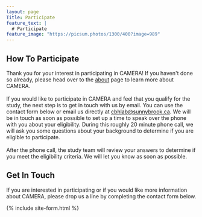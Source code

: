 ```yaml
---
layout: page
Title: Participate
feature_text: |
  # Participate
feature_image: "https://picsum.photos/1300/400?image=989"
---
```

## How To Participate
Thank you for your interest in participating in CAMERA! If you haven't done so already, please head over to the 
[about](/about.md) page to learn more about CAMERA.
<br/><br/>
If you would like to participate in CAMERA and feel that you qualify for the study, the next step is to get in touch
with us by email. You can use the contact form below or email us directly at <a href="mailto:cbhlab@sunnybrook.ca">cbhlab@sunnybrook.ca</a>.
We will be in touch as soon as possible to set up a time to speak over the phone with you about your eligibility. During 
this roughly 20 minute phone call, we will ask you some questions about your background to determine if you are eligible 
to participate. 
<br/><br/>
After the phone call, the study team will review your answers to determine if you meet the eligibility criteria. We will
let you know as soon as possible.

## Get In Touch
If you are interested in participating or if you would like more information about CAMERA, please drop us a line by 
completing the contact form below.

{% include site-form.html %}